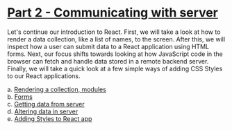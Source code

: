 # [Part 2 - Communicating with server](https://fullstackopen.com/en/part2)

Let's continue our introduction to React. First, we will take a look at how to render a data collection, like a list of names, to the screen.
After this, we will inspect how a user can submit data to a React application using HTML forms.
Next, our focus shifts towards looking at how JavaScript code in the browser can fetch and handle data stored in a remote backend server.
Finally, we will take a quick look at a few simple ways of adding CSS Styles to our React applications.

a. [Rendering a collection, modules](https://fullstackopen.com/en/part2/rendering_a_collection_modules)  
b. [Forms](https://fullstackopen.com/en/part2/forms)  
c. [Getting data from server](https://fullstackopen.com/en/part2/getting_data_from_server)  
d. [Altering data in server](https://fullstackopen.com/en/part2/altering_data_in_server)
<br />
e. [Adding Styles to React app](https://fullstackopen.com/en/part2/adding_styles_to_react_app)
